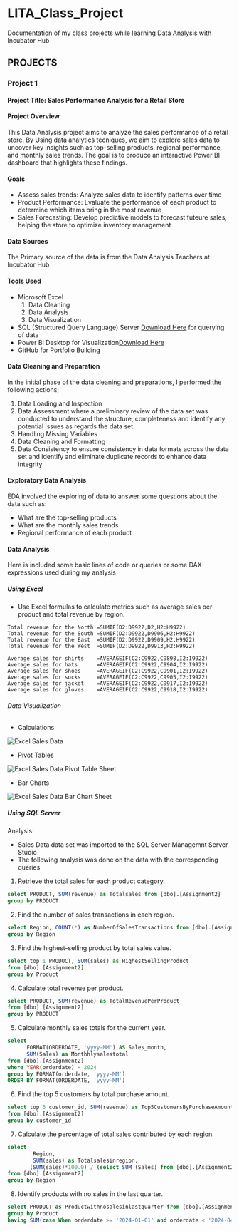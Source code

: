 # LITA_Class_Project
Documentation of my class projects while learning Data Analysis with Incubator Hub
## PROJECTS
### Project 1 
#### Project Title: Sales Performance Analysis for a Retail Store
#### Project Overview
This Data Analysis project aims to analyze the sales performance of a retail store. By Using data analytics tecniques, we aim to explore sales data to uncover key insights such as top-selling products, regional performance, and monthly sales trends. The goal is to produce an interactive Power BI dashboard that highlights these findings.

#### Goals
- Assess sales trends: Analyze sales data to identify patterns over time
- Product Performance: Evaluate the performance of each product to determine which items bring in the most revenue
- Sales Forecasting: Develop predictive models to forecast futeure sales, helping the store to optimize inventory management

#### Data Sources
The Primary source of the data is from the Data Analysis Teachers at Incubator Hub

#### Tools Used
- Microsoft Excel
  1. Data Cleaning
  2. Data Analysis
  3. Data Visualization
- SQL (Structured Query Language) Server [Download Here](https://www.microsoft.com) for querying of data
- Power Bi Desktop for Visualization[Download Here](https://www.google.com/url?client=internal-element-cse&cx=012684331380167808104:oe5oj--md1a&q=https://www.microsoft.com/en-us/power-platform/products/power-bi/downloads&sa=U&ved=2ahUKEwjQubqQr8GJAxUvUaQEHV7fEFkQFnoECBUQAQ&usg=AOvVaw1759XFBNl5AM71b9k88zga)
- GitHub for Portfolio Building

#### Data Cleaning and Preparation
In the initial phase of the data cleaning and preparations, I performed the following actions;
1. Data Loading and Inspection 
2. Data Assessment where a preliminary review of the data set was conducted to understand the structure, completeness and identify any potential issues as regards the data set.
3. Handling Missing Variables
4. Data Cleaning and Formatting
5. Data Consistency to ensure consistency in data formats across the data set and identify and eliminate duplicate records to enhance data integrity

#### Exploratory Data Analysis
EDA involved the exploring of data to answer some questions about the data such as:
- What are the top-selling products
- What are the monthly sales trends
- Regional performance of each product

#### Data Analysis
Here is included some basic lines of code or queries or some DAX expressions used during my analysis
##### Using Excel
- Use Excel formulas to calculate metrics such as average sales per product and total revenue by region.
```EXCEL
Total revenue for the North	=SUMIF(D2:D9922,D2,H2:H9922)
Total revenue for the South	=SUMIF(D2:D9922,D9906,H2:H9922)
Total revenue for the East	=SUMIF(D2:D9922,D9909,H2:H9922)
Total revenue for the West	=SUMIF(D2:D9922,D9913,H2:H9922)

Average sales for shirts	=AVERAGEIF(C2:C9922,C9898,I2:I9922)
Average sales for hats		=AVERAGEIF(C2:C9922,C9904,I2:I9922)
Average sales for shoes		=AVERAGEIF(C2:C9922,C9901,I2:I9922)
Average sales for socks		=AVERAGEIF(C2:C9922,C9905,I2:I9922)
Average sales for jacket	=AVERAGEIF(C2:C9922,C9917,I2:I9922)
Average sales for gloves	=AVERAGEIF(C2:C9922,C9918,I2:I9922)
```

###### Data Visualization
- Calculations

![Excel Sales Data ](https://github.com/user-attachments/assets/4bfd3aa2-28eb-4a70-9946-9de09e90b47f)
- Pivot Tables

![Excel Sales Data Pivot Table Sheet](https://github.com/user-attachments/assets/db7e5671-a5f9-4d66-8438-c0c29cca745b)
- Bar Charts

![Excel Sales Data Bar Chart Sheet](https://github.com/user-attachments/assets/16f0618a-66b2-45c8-a17c-50057c86368c)

  

##### Using SQL Server
Analysis:
- Sales Data data set was imported to the SQL Server Managemnt Server Studio
- The following analysis was done on the data with the corresponding queries
1. Retrieve the total sales for each product category.
```SQL
select PRODUCT, SUM(revenue) as Totalsales from [dbo].[Assignment2]
group by PRODUCT
```
  2. Find the number of sales transactions in each region.
```SQL
select Region, COUNT(*) as NumberOfSalesTransactions from [dbo].[Assignment2]
group by Region
```
  3. Find the highest-selling product by total sales value.
```SQL
select top 1 PRODUCT, SUM(sales) as HighestSellingProduct 
from [dbo].[Assignment2]
group by Product
```
  4. Calculate total revenue per product.
```SQL
select PRODUCT, SUM(revenue) as TotalRevenuePerProduct
from [dbo].[Assignment2]
group by PRODUCT
```
  5. Calculate monthly sales totals for the current year.
```SQL
select
      FORMAT(ORDERDATE, 'yyyy-MM') AS Sales_month,
	  SUM(Sales) as Monthhlysalestotal
from [dbo].[Assignment2]
where YEAR(orderdate) = 2024
group by FORMAT(orderdate, 'yyyy-MM')
ORDER BY FORMAT(ORDERDATE, 'yyyy-MM')
```
  6. Find the top 5 customers by total purchase amount.
```SQL
select top 5 customer_id, SUM(revenue) as Top5CustomersByPurchaseAmount 
from [dbo].[Assignment2]
group by customer_id
```

  7. Calculate the percentage of total sales contributed by each region.
```SQL
select
        Region, 
		SUM(sales) as Totalsalesinregion,
       (SUM(sales)*100.0) / (select SUM (Sales) from [dbo].[Assignment2]) as Sales_Percentage
from [dbo].[Assignment2]
group by Region
```
  8. Identify products with no sales in the last quarter.
```SQL
select PRODUCT as Productwithnosalesinlastquarter from [dbo].[Assignment2]
group by Product
having SUM(case When orderdate >= '2024-01-01' and orderdate < '2024-04-30' then 1 else 0 end) = 0
```




